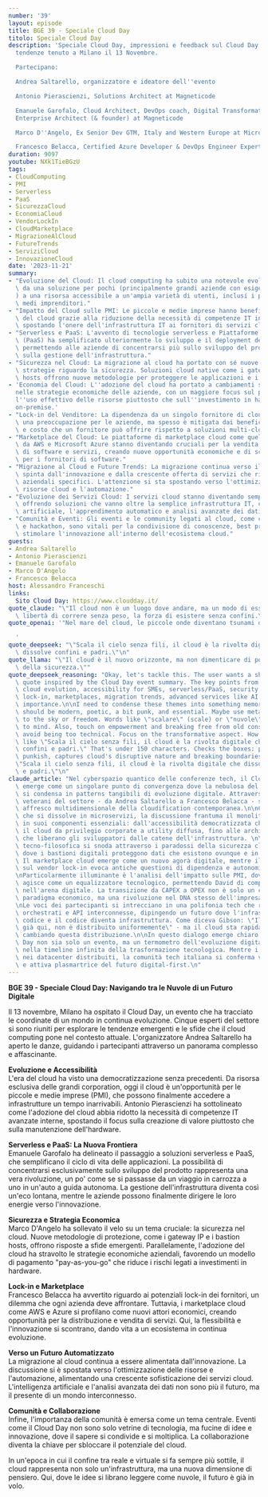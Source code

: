 ```yaml
---
number: '39'
layout: episode
title: BGE 39 - Speciale Cloud Day
titolo: Speciale Cloud Day
description: 'Speciale Cloud Day, impressioni e feedback sul Cloud Day e le relative
  tendenze tenuto a Milano il 13 Novembre.

  Partecipano:

  Andrea Saltarello, organizzatore e ideatore dell''evento

  Antonio Pierascienzi, Solutions Architect at Magneticode

  Emanuele Garofalo, Cloud Architect, DevOps coach, Digital Transformation enabler,
  Enterprise Architect (& founder) at Magneticode

  Marco D''Angelo, Ex Senior Dev GTM, Italy and Western Europe at Microsoft

  Francesco Belacca, Certified Azure Developer & DevOps Engineer Expert'
duration: 9097
youtube: NXk1TieBGzU
tags:
- CloudComputing
- PMI
- Serverless
- PaaS
- SicurezzaCloud
- EconomiaCloud
- VendorLockIn
- CloudMarketplace
- MigrazioneAlCloud
- FutureTrends
- ServiziCloud
- InnovazioneCloud
date: '2023-11-21'
summary:
- "Evoluzione del Cloud: Il cloud computing ha subito una notevole evoluzione, passando\
  \ da una soluzione per pochi (principalmente grandi aziende con esigenze di scalabilità\
  ) a una risorsa accessibile a un'ampia varietà di utenti, inclusi i piccoli e\
  \ medi imprenditori."
- "Impatto del Cloud sulle PMI: Le piccole e medie imprese hanno beneficiato dell'adozione\
  \ del cloud grazie alla riduzione della necessità di competenze IT interne avanzate,\
  \ spostando l'onere dell'infrastruttura IT ai fornitori di servizi cloud."
- "Serverless e PaaS: L'avvento di tecnologie serverless e Piattaforme come Servizio\
  \ (PaaS) ha semplificato ulteriormente lo sviluppo e il deployment delle applicazioni,\
  \ permettendo alle aziende di concentrarsi più sullo sviluppo del prodotto che\
  \ sulla gestione dell'infrastruttura."
- "Sicurezza nel Cloud: La migrazione al cloud ha portato con sé nuove sfide e\
  \ strategie riguardo la sicurezza. Soluzioni cloud native come i gateway IP e bastion\
  \ hosts offrono nuove metodologie per proteggere le applicazioni e i dati."
- 'Economia del Cloud: L''adozione del cloud ha portato a cambiamenti significativi
  nelle strategie economiche delle aziende, con un maggiore focus sul pagamento per
  l''uso effettivo delle risorse piuttosto che sull''investimento in hardware e software
  on-premise.'
- "Lock-in del Venditore: La dipendenza da un singolo fornitore di cloud può essere\
  \ una preoccupazione per le aziende, ma spesso è mitigata dai benefici di prestazioni\
  \ e costo che un fornitore può offrire rispetto a soluzioni multi-cloud o on-premise."
- "Marketplace del Cloud: Le piattaforme di marketplace cloud come quelle offerte\
  \ da AWS e Microsoft Azure stanno diventando cruciali per la vendita e distribuzione\
  \ di software e servizi, creando nuove opportunità economiche e di scalabilità\
  \ per i fornitori di software."
- "Migrazione al Cloud e Future Trends: La migrazione continua verso il cloud è\
  \ spinta dall'innovazione e dalla crescente offerta di servizi che risolvono problemi\
  \ aziendali specifici. L'attenzione si sta spostando verso l'ottimizzazione delle\
  \ risorse cloud e l'automazione."
- "Evoluzione dei Servizi Cloud: I servizi cloud stanno diventando sempre più sofisticati,\
  \ offrendo soluzioni che vanno oltre la semplice infrastruttura IT, come l'intelligenza\
  \ artificiale, l'apprendimento automatico e analisi avanzate dei dati."
- "Comunità e Eventi: Gli eventi e le community legati al cloud, come conferenze\
  \ e hackathon, sono vitali per la condivisione di conoscenze, best practices e per\
  \ stimolare l'innovazione all'interno dell'ecosistema cloud."
guests:
- Andrea Saltarello
- Antonio Pierascienzi
- Emanuele Garofalo
- Marco D'Angelo
- Francesco Belacca
host: Alessandro Franceschi
links:
  Sito Cloud Day: https://www.cloudday.it/
quote_claude: "\"Il cloud non è un luogo dove andare, ma un modo di essere: la\
  \ libertà di correre senza peso, la forza di esistere senza confini.\"\n"
quote_openai: '"Nel mare del cloud, le piccole onde diventano tsunami di innovazione."

  '
quote_deepseek: "\"Scala il cielo senza fili, il cloud è la rivolta digitale che\
  \ dissolve confini e padri.\"\n"
quote_llama: "\"Il cloud è il nuovo orizzonte, ma non dimenticare di portare l'ombrello\
  \ della sicurezza.\""
quote_deepseek_reasoning: "Okay, let's tackle this. The user wants a short, impactful\
  \ quote inspired by the Cloud Day event summary. The key points from the event include\
  \ cloud evolution, accessibility for SMEs, serverless/PaaS, security, economy, vendor\
  \ lock-in, marketplaces, migration trends, advanced services like AI, and community\
  \ importance.\n\nI need to condense these themes into something memorable. The quote\
  \ should be modern, poetic, a bit punk, and essential. Maybe use metaphors related\
  \ to the sky or freedom. Words like \"scalare\" (scale) or \"nuvole\" (clouds) come\
  \ to mind. Also, touch on empowerment and breaking free from old constraints. Let's\
  \ avoid being too technical. Focus on the transformative aspect. How about something\
  \ like \"Scala il cielo senza fili, il cloud è la rivolta digitale che dissolve\
  \ confini e padri.\" That's under 150 characters. Checks the boxes: poetic, modern,\
  \ punkish, captures cloud's disruptive nature and breaking boundaries.\n</think>\n\
  \"Scala il cielo senza fili, il cloud è la rivolta digitale che dissolve confini\
  \ e padri.\"\n"
claude_article: "Nel cyberspazio quantico delle conferenze tech, il Cloud Day 2023\
  \ emerge come un singolare punto di convergenza dove la nebulosa del cloud computing\
  \ si condensa in patterns tangibili di evoluzione digitale. Attraverso le voci di\
  \ veterani del settore - da Andrea Saltarello a Francesco Belacca - si delinea un\
  \ affresco multidimensionale della cloudification contemporanea.\n\nCome un mainframe\
  \ che si dissolve in microservizi, la discussione frantuma il monolite del cloud\
  \ in suoi componenti essenziali: dall'accessibilità democratizzata che ha trasformato\
  \ il cloud da privilegio corporate a utility diffusa, fino alle architetture serverless\
  \ che liberano gli sviluppatori dalle catene dell'infrastruttura. \n\nLa narrazione\
  \ tecno-filosofica si snoda attraverso i paradossi della sicurezza cloud-native,\
  \ dove i bastioni digitali proteggono dati che esistono ovunque e in nessun luogo.\
  \ Il marketplace cloud emerge come un nuovo agorà digitale, mentre il dibattito\
  \ sul vendor lock-in evoca antiche questioni di dipendenza e autonomia tecnologica.\n\
  \nParticolarmente illuminante è l'analisi dell'impatto sulle PMI, dove il cloud\
  \ agisce come un equalizzatore tecnologico, permettendo David di competere con Golia\
  \ nell'arena digitale. La transizione da CAPEX a OPEX non è solo un cambio di\
  \ paradigma economico, ma una rivoluzione nel DNA stesso dell'impresa moderna.\n\
  \nLe voci dei partecipanti si intrecciano in una polifonia tech che risuona di container\
  \ orchestrati e API interconnesse, dipingendo un futuro dove l'infrastruttura diventa\
  \ codice e il codice diventa infrastruttura. Come diceva Gibson: \"Il futuro è\
  \ già qui, non è distribuito uniformemente\" - ma il cloud sta rapidamente\
  \ cambiando questa distribuzione.\n\nIn questo dialogo emerge chiaro come il Cloud\
  \ Day non sia solo un evento, ma un termometro dell'evoluzione digitale, un checkpoint\
  \ nella timeline infinita della trasformazione tecnologica. Mentre i bit danzano\
  \ nei datacenter distribuiti, la comunità tech italiana si conferma vigile osservatrice\
  \ e attiva plasmartrice del futuro digital-first.\n"
---
```

**BGE 39 - Speciale Cloud Day: Navigando tra le Nuvole di un Futuro Digitale**

Il 13 novembre, Milano ha ospitato il Cloud Day, un evento che ha tracciato le coordinate di un mondo in continua evoluzione. Cinque esperti del settore si sono riuniti per esplorare le tendenze emergenti e le sfide che il cloud computing pone nel contesto attuale. L'organizzatore Andrea Saltarello ha aperto le danze, guidando i partecipanti attraverso un panorama complesso e affascinante.

**Evoluzione e Accessibilità**  
L'era del cloud ha visto una democratizzazione senza precedenti. Da risorsa esclusiva delle grandi corporation, oggi il cloud è un'opportunità per le piccole e medie imprese (PMI), che possono finalmente accedere a infrastrutture un tempo inarrivabili. Antonio Pierascienzi ha sottolineato come l'adozione del cloud abbia ridotto la necessità di competenze IT avanzate interne, spostando il focus sulla creazione di valore piuttosto che sulla manutenzione dell'hardware.

**Serverless e PaaS: La Nuova Frontiera**  
Emanuele Garofalo ha delineato il passaggio a soluzioni serverless e PaaS, che semplificano il ciclo di vita delle applicazioni. La possibilità di concentrarsi esclusivamente sullo sviluppo del prodotto rappresenta una vera rivoluzione, un po' come se si passasse da un viaggio in carrozza a uno in un'auto a guida autonoma. La gestione dell'infrastruttura diventa così un'eco lontana, mentre le aziende possono finalmente dirigere le loro energie verso l'innovazione.

**Sicurezza e Strategia Economica**  
Marco D'Angelo ha sollevato il velo su un tema cruciale: la sicurezza nel cloud. Nuove metodologie di protezione, come i gateway IP e i bastion hosts, offrono risposte a sfide emergenti. Parallelamente, l'adozione del cloud ha stravolto le strategie economiche aziendali, favorendo un modello di pagamento "pay-as-you-go" che riduce i rischi legati a investimenti in hardware.

**Lock-in e Marketplace**  
Francesco Belacca ha avvertito riguardo ai potenziali lock-in dei fornitori, un dilemma che ogni azienda deve affrontare. Tuttavia, i marketplace cloud come AWS e Azure si profilano come nuovi attori economici, creando opportunità per la distribuzione e vendita di servizi. Qui, la flessibilità e l'innovazione si scontrano, dando vita a un ecosistema in continua evoluzione.

**Verso un Futuro Automatizzato**  
La migrazione al cloud continua a essere alimentata dall'innovazione. La discussione si è spostata verso l'ottimizzazione delle risorse e l'automazione, alimentando una crescente sofisticazione dei servizi cloud. L'intelligenza artificiale e l'analisi avanzata dei dati non sono più il futuro, ma il presente di un mondo interconnesso.

**Comunità e Collaborazione**  
Infine, l'importanza della comunità è emersa come un tema centrale. Eventi come il Cloud Day non sono solo vetrine di tecnologia, ma fucine di idee e innovazione, dove il sapere si condivide e si moltiplica. La collaborazione diventa la chiave per sbloccare il potenziale del cloud.

In un'epoca in cui il confine tra reale e virtuale si fa sempre più sottile, il cloud rappresenta non solo un'infrastruttura, ma una nuova dimensione di pensiero. Qui, dove le idee si librano leggere come nuvole, il futuro è già in volo.
